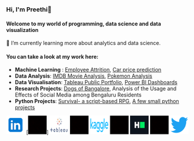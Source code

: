 ### Hi, I'm Preethi👋
#### Welcome to my world of programming, data science and data visualization

🌱 I’m currently learning more about analytics and data science.

#### You can take a look at my work here:
* **Machine Learning** : [Employee Attrition](https://github.com/evil-in/employee-attrition), [Car price prediction](https://github.com/evil-in/car-price-prediction)
* **Data Analysis**: [IMDB Movie Analysis](https://github.com/evil-in/imdb_movies_analysis), [Pokemon Analysis](https://github.com/evil-in/pokemon_analysis)
* **Data Visualisation**: [Tableau Public Portfolio](https://public.tableau.com/app/profile/preethi.evelyn.sadananadan#!/), [Power BI Dashboards](https://github.com/evil-in/power-bi-dashboards)
* **Research Projects**: [Dogs of Bangalore](https://github.com/evil-in/Dogs-of-Bangalore), Analysis of the Usage and Effects of Social Media among Bengaluru Residents
* **Python Projects**: [Survival- a script-based RPG](https://github.com/evil-in/Survival), [A few small python projects](https://github.com/evil-in/python-projects)

[<img src = "https://github.com/evil-in/evil-in/blob/main/images/linkedin.png" height = "50" width = "50;"/>](https://www.linkedin.com/in/preethi-evelyn-sadanandan/) [<img src = "https://github.com/evil-in/evil-in/blob/main/images/github_background.jfif" height = "50" width = "50;"/>]  [<img src = "https://github.com/evil-in/evil-in/blob/main/images/tableau_logo.png" height = "50" width = "50;"/>](https://public.tableau.com/app/profile/preethi.evelyn.sadananadan#!/)  <img src = "https://github.com/evil-in/evil-in/blob/main/images/github_background.jfif" height = "50" width = "50;"/> [<img src = "https://github.com/evil-in/evil-in/blob/main/images/kaggle.png" height = "50" width = "50;"/>](https://www.kaggle.com/preethievelyn) <img src = "https://github.com/evil-in/evil-in/blob/main/images/github_background.jfif" height = "50" width = "50;"/> [<img src = "https://github.com/evil-in/evil-in/blob/main/images/hackerrank.jfif" height = "50" width = "50;"/>](https://www.hackerrank.com/preethievelynsa1) <img src = "https://github.com/evil-in/evil-in/blob/main/images/github_background.jfif" height = "50" width = "50;"/> [<img src = "https://github.com/evil-in/evil-in/blob/main/images/twitter.png" height = "50" width = "50;"/>](https://twitter.com/EvelynPreethi)
